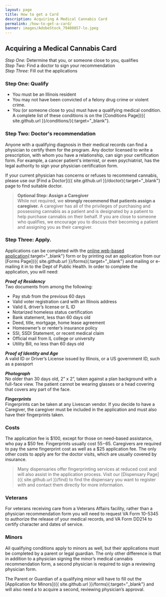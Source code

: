 ```yaml
---
layout: page
title: How to get a Card
description: Acquiring A Medical Cannabis Card
permalink: /how-to-get-a-card/
banner: images/AdobeStock_79408857-lo.jpeg
---
```


## Acquiring a Medical Cannabis Card  

*Step One:* Determine that you, or someone close to you, qualifies  
*Step Two:* Find a doctor to sign your recommendation  
*Step Three:* Fill out the applications  

### Step One: Qualify
* You must be an Illinois resident
* You may not have been convicted of a felony drug crime or violent crime.
* You (or someone close to you) must have a qualifying medical condition.  A complete list of these conditions is on the [Conditions Page]({{ site.github.url }}/conditions/){:target="_blank"}.

### Step Two: Doctor's recommendation
Anyone with a qualifying diagnosis in their medical records can find a physician to certify them for the program. Any doctor licensed to write a prescription, with whom you have a relationship, can sign your certification form.  For example, a cancer patient's internist, or even psychiatrist, has the legal authority to sign your physician certification form.

If your current physician has concerns or refuses to recommend cannabis, please use our [Find a Doctor]({{ site.github.url }}/doctor){:target="_blank"} page to find suitable doctor.

> **Optional Step: Assign a Caregiver**   
> While not required, we __strongly recommend that patients assign a caregiver.__  A caregiver has all of the privileges of purchasing and possessing cannabis as a patient and is designated by a patient to help purchase cannabis on their behalf. If you are close to someone who qualifies, we encourage you to discuss their becoming a patient and assigning you as their caregiver.

### Step Three: Apply.
Applications can be completed with the [online web-based application](http://www.dph.illinois.gov/topics-services/prevention-wellness/medical-cannabis/medical-cannabis-registry-application){:target="_blank"} form or by printing out an application from our [Forms Page]({{  site.github.url  }}/forms){:target="_blank"} and mailing or e-mailing it in to the Dept of Public Health.  In order to complete the application, you will need:  

*__Proof of Residency__*   
Two documents from among the following:  

   * Pay stub from the previous 60 days  
   * Valid voter registration card with an Illinois address  
   * Valid IL driver’s license or IL ID  
   * Notarized homeless status certification  
   * Bank statement, less than 60 days old  
   * Deed, title, mortgage, home lease agreement  
   * Homeowner’s or renter’s insurance policy  
   * SSI, SSDI Statement, or recent medical claim  
   * Official mail from IL college or university  
   * Utility Bill, no less than 60 days old  

*__Proof of Identity and Age__*   
A valid ID or Driver’s License issued by Illinois, or a US government ID, such as a passport 

*__Photograph__*  
No older than 30 days old, 2” x 2”, taken against a plan background with a full-face view. The patient cannot be wearing glasses or a head covering that covers any part of the face. 

*__Fingerprints__*  
Fingerprints can be taken at any Livescan vendor. If you decide to have a Caregiver, the caregiver must be included in the application and must also have their fingerprints taken.  

### Costs
The application fee is $100, except for those on need-based assistance, who pay a $50 fee. Fingerprints usually cost $55-$65. Caregivers are required to pay the same fingerprint cost as well as a $25 application fee. The only other costs to apply are for the doctor visits, which are usually covered by insurance.

> Many dispensaries offer fingerprinting services at reduced cost and will also assist in the application process.  Visit our [Dispensary Page]({{ site.github.url }}/find) to find the dispensary you want to register with and contact them directly for more information.

### Veterans
For veterans receiving care from a Veterans Affairs facility, rather than a physician recommendation form you will need to request VA Form 10-5345 to authorize the release of your medical records, and VA Form DD214 to certify character and dates of service. 

### Minors
All qualifying conditions apply to minors as well, but their applications must be completed by a parent or legal guardian.  The only other difference is that in addition to a physician signing the minor’s medical cannabis recommendation form, a second physician is required to sign a reviewing physician form. 

The Parent or Guardian of a qualifying minor will have to fill out the
[Application for Minors]({{ site.github.url }}/forms){:target="_blank"}
and will also need a to acquire a second, reviewing physician’s approval. 